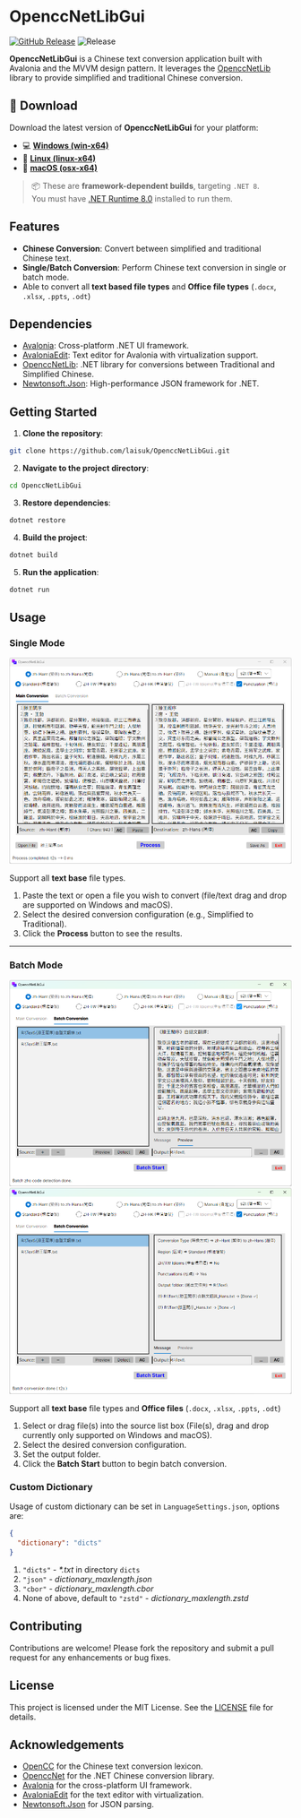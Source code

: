 # OpenccNetLibGui

[![GitHub Release](https://img.shields.io/github/v/release/laisuk/OpenccNetLibGui?display_name=tag&sort=semver)](https://github.com/laisuk/OpenccNetLibGui/releases/latest)
![Release](https://github.com/laisuk/OpenccNetLibGui/actions/workflows/release.yml/badge.svg)

**OpenccNetLibGui** is a Chinese text conversion application built with Avalonia and the MVVM design pattern. It leverages the [OpenccNetLib](https://www.nuget.org/packages/OpenccNetLib) library to provide simplified and traditional Chinese conversion.

## 🚀 Download

Download the latest version of **OpenccNetLibGui** for your platform:

- 💻 **[Windows (win-x64)](https://github.com/laisuk/OpenccNetLibGui/releases/latest/download/OpenccNetLibGui-v1.0.0-win-x64.zip)**
- 🐧 **[Linux (linux-x64)](https://github.com/laisuk/OpenccNetLibGui/releases/latest/download/OpenccNetLibGui-v1.0.0-linux-x64.zip)**
- 🍎 **[macOS (osx-x64)](https://github.com/laisuk/OpenccNetLibGui/releases/latest/download/OpenccNetLibGui-v1.0.0-osx-x64.zip)**

> 📦 These are **framework-dependent builds**, targeting `.NET 8`.  
> You must have [.NET Runtime 8.0](https://dotnet.microsoft.com/en-us/download/dotnet/8.0/runtime) installed to run them.

## Features

- **Chinese Conversion**: Convert between simplified and traditional Chinese text.
- **Single/Batch Conversion**: Perform Chinese text conversion in single or batch mode.
- Able to convert all **text based file types** and **Office file types** (`.docx`, `.xlsx`, `.ppts`, `.odt`)

## Dependencies

- [Avalonia](https://avaloniaui.net/): Cross-platform .NET UI framework.
- [AvaloniaEdit](https://github.com/AvaloniaUI/AvaloniaEdit): Text editor for Avalonia with virtualization support.
- [OpenccNetLib](https://github.com/laisuk/OpenccNet): .NET library for conversions between Traditional and Simplified Chinese.
- [Newtonsoft.Json](https://www.newtonsoft.com/json): High-performance JSON framework for .NET.

## Getting Started

1. **Clone the repository**:
```bash
git clone https://github.com/laisuk/OpenccNetLibGui.git
```
2. **Navigate to the project directory**:
```bash
cd OpenccNetLibGui
```
3. **Restore dependencies**:
```bash
dotnet restore
```
4. **Build the project**:
```bash
dotnet build
```
5. **Run the application**:
```bash
dotnet run
```
## Usage

### Single Mode

![image01](./Assets/image01.png)  

Support all **text base** file types.
1. Paste the text or open a file you wish to convert (file/text drag and drop are supported on Windows and macOS).
2. Select the desired conversion configuration (e.g., Simplified to Traditional).
3. Click the **Process** button to see the results.

---

### Batch Mode

![image02](./Assets/image02.png)
![image03](./Assets/image03.png)  

Support all **text base** file types and **Office files** (`.docx`, `.xlsx`, `.ppts`, `.odt`)

1. Select or drag file(s) into the source list box (File(s), drag and drop currently only supported on Windows and macOS).
2. Select the desired conversion configuration.
3. Set the output folder.
4. Click the **Batch Start** button to begin batch conversion.

### Custom Dictionary

Usage of custom dictionary can be set in `LanguageSettings.json`, options are:

```json
{
  "dictionary": "dicts"
}
```

1. `"dicts"` - _*.txt_ in directory `dicts`
2. `"json"` - _dictionary_maxlength.json_ 
3. `"cbor"` - _dictionary_maxlength.cbor_
4. None of above, default to `"zstd"` - _dictionary_maxlength.zstd_

## Contributing

Contributions are welcome! Please fork the repository and submit a pull request for any enhancements or bug fixes.

## License

This project is licensed under the MIT License. See the [LICENSE](./LICENSE) file for details.

## Acknowledgements

- [OpenCC](https://github.com/BYVoid/OpenCC) for the Chinese text conversion lexicon.
- [OpenccNet](https://github.com/laisuk/OpenccNet) for the .NET Chinese conversion library.
- [Avalonia](https://avaloniaui.net/) for the cross-platform UI framework.
- [AvaloniaEdit](https://github.com/AvaloniaUI/AvaloniaEdit) for the text editor with virtualization.
- [Newtonsoft.Json](https://www.newtonsoft.com/json) for JSON parsing.